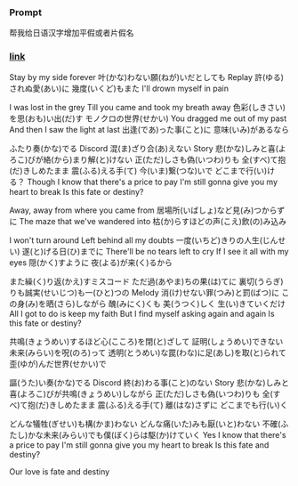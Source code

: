 ### Prompt

帮我给日语汉字增加平假或者片假名

### [link](https://chordify.net/chords/hey-say-jump-fate-or-destiny-zi-mu-ge-ci-fucover-by-teng-mo-shu-ge-haraken-teng-mo-shu-kabachan-neru)

Stay by my side forever
叶(かな)わない願(ねが)いだとしても
Replay 許(ゆる)されぬ愛(あい)に
幾度(いくど)もまた I'll drown myself in pain

I was lost in the grey
Till you came and took my breath away
色彩(しきさい)を思(おも)い出(だ)す モノクロの世界(せかい)
You dragged me out of my past
And then I saw the light at last
出逢(であ)った事(こと)に 意味(いみ)があるなら

ふたり奏(かな)でる Discord 混(ま)ざり合(あ)えない Story
悲(かな)しみと喜(よろこ)びが絡(から)まり解(と)けない
正(ただ)しさも偽(いつわ)りも 全(すべ)て抱(だ)きしめたまま
震(ふる)える手(て) 今(いま)繋(つな)いで どこまで行(い)ける？
Though I know that there's a price to pay
I'm still gonna give you my heart to break
Is this fate or destiny?

Away, away from where you came from
居場所(いばしょ)など見(み)つからずに
The maze that we've wandered into
枯(か)らすほどの声(こえ)飲(の)み込み

I won't turn around
Left behind all my doubts
一度(いちど)きりの人生(じんせい) 遂(と)げる日(ひ)までに
There'll be no tears left to cry
If I see it all with my eyes
隠(かく)すように 夜(よる)が来(く)るから

また繰(く)り返(かえ)すミスコード ただ過(あやま)ちの果(は)てに
裏切(うらぎ)りも誠実(せいじつ)も一(ひと)つの Melody
消(け)せない罪(つみ)と罰(ばつ)に この身(み)を晒(さら)しながら
醜(みにく)くも 美(うつく)しく 生(い)きていくだけ
All I got to do is keep my faith
But I find myself asking again and again
Is this fate or destiny?

共鳴(きょうめい)するほど心(こころ)を閉(と)ざして
証明(しょうめい)できない未来(みらい)を呪(のろ)って
透明(とうめい)な罠(わな)に足(あし)を取(と)られて
歪(ゆが)んだ世界(せかい)で

謳(うた)い奏(かな)でる Discord 終(お)わる事(こと)のない Story
悲(かな)しみと喜(よろこ)びが共鳴(きょうめい)しながら
正(ただ)しさも偽(いつわ)りも 全(すべ)て抱(だ)きしめたまま
震(ふる)える手(て) 離(はな)さずに どこまでも行(い)く

どんな犠牲(ぎせい)も構(かま)わない どんな痛(いた)みも厭(いと)わない
不確(ふたし)かな未来(みらい)でも僕(ぼく)らは駆(か)けていく
Yes I know that there's a price to pay
I'm still gonna give you my heart to break
Is this fate and destiny?

Our love is fate and destiny
